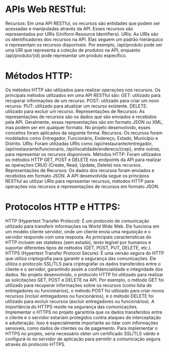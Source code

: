 # APIs Web RESTful: 
Recursos: Em uma API RESTful, os recursos são entidades que podem ser 
acessadas e manipuladas através da API. Esses recursos são representados por 
URIs (Uniform Resource Identifiers). 
URIs: As URIs são os identificadores dos recursos na API. Elas seguem um padrão 
hierárquico e representam os recursos disponíveis. Por exemplo, /api/produto pode 
ser uma URI que representa a coleção de produtos na API, enquanto 
/api/produto/{id} pode representar um produto específico. 

# Métodos HTTP: 
Os métodos HTTP são utilizados para realizar operações nos 
recursos. Os principais métodos utilizados em uma API RESTful são: 
GET: utilizado para recuperar informações de um recurso. 
POST: utilizado para criar um novo recurso. 
PUT: utilizado para atualizar um recurso existente. 
DELETE: utilizado para excluir um recurso. 
Representações de Recursos: As representações de recursos são os dados que 
são enviados e recebidos pela API. Geralmente, essas representações são em 
formato JSON ou XML, mas podem ser em qualquer formato. 
No projeto desenvolvido, esses conceitos foram aplicados da seguinte forma: 
Recursos: Os recursos foram modelados como Entregador, Funcionário, Endereço, 
Estado, Município e Distrito. 
URIs: Foram utilizadas URIs como /api/restaurante/entregador, 
/api/restaurante/funcionario, /api/localidade/endereco/{cep}, entre outras, para 
representar os recursos disponíveis. 
Métodos HTTP: Foram utilizados os métodos HTTP GET, POST e DELETE nos 
endpoints da API para realizar as operações CRUD (Create, Read, Update, Delete) 
nos recursos. 
Representações de Recursos: Os dados dos recursos foram enviados e recebidos 
em formato JSON. 
A API desenvolvida segue os princípios RESTful ao utilizar URIs para representar 
recursos, métodos HTTP para operações nos recursos e representações de 
recursos em formato JSON. 

# Protocolos HTTP e HTTPS: 
HTTP (Hypertext Transfer Protocol): É um protocolo de comunicação utilizado para 
transferir informações na World Wide Web. Ele funciona em um modelo cliente
servidor, onde um cliente envia uma requisição e o servidor responde com uma 
resposta. As principais características do HTTP incluem ser stateless (sem estado), 
texto legível por humanos e suportar diferentes tipos de métodos (GET, POST, PUT, 
DELETE, etc.). 
HTTPS (Hypertext Transfer Protocol Secure): É uma versão segura do HTTP que 
utiliza criptografia para garantir a segurança das comunicações. Ele utiliza o 
protocolo SSL/TLS para criptografar os dados transferidos entre o cliente e o 
servidor, garantindo assim a confidencialidade e integridade dos dados. 
No projeto desenvolvido, o protocolo HTTP foi utilizado para realizar as solicitações 
GET, POST e DELETE na API. Por exemplo, o método GET foi utilizado para 
recuperar informações sobre os recursos (como lista de entregadores ou 
funcionários), o método POST foi utilizado para criar novos recursos (incluir 
entregadores ou funcionários), e o método DELETE foi utilizado para excluir 
recursos (excluir entregadores ou funcionários). 
A importância do HTTPS reside na segurança das comunicações. Implementar o 
HTTPS no projeto garantiria que os dados transferidos entre o cliente e o servidor 
estariam protegidos contra ataques de interceptação e adulteração. Isso é 
especialmente importante ao lidar com informações sensíveis, como dados de 
clientes ou de pagamento. Para implementar o HTTPS no projeto, seria necessário 
obter um certificado SSL/TLS válido e configurá-lo no servidor de aplicação para 
permitir a comunicação segura através do protocolo HTTPS.
